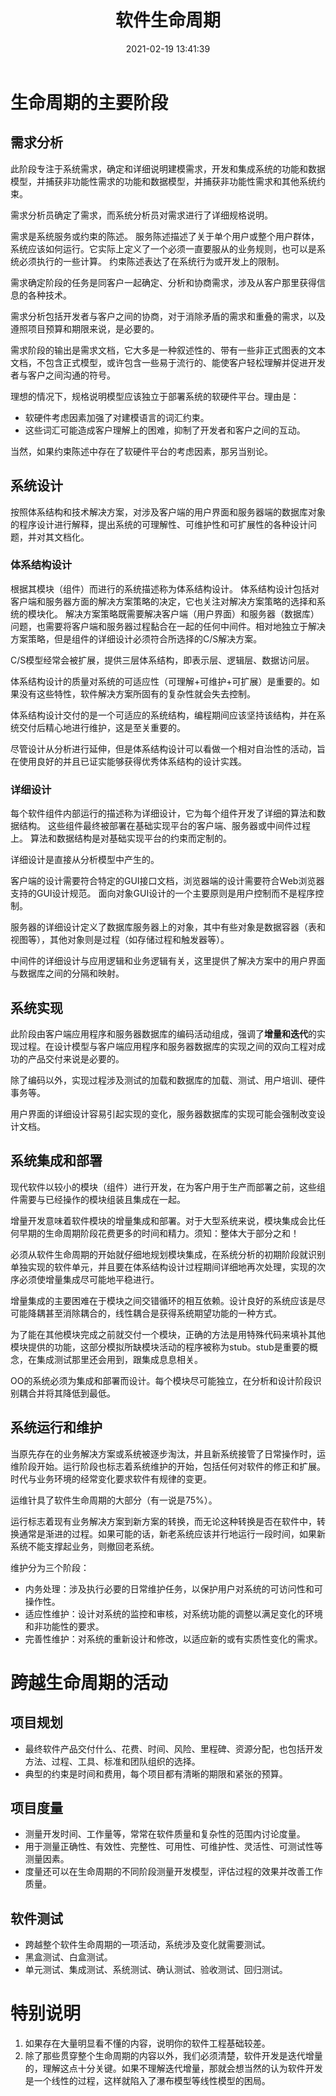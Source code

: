 ﻿---
title: 软件生命周期
date: 2021-02-19 13:41:39
summary: 本文浅谈软件生命周期的相关内容。
tags:
- 软件工程
categories:
- 软件工程
---

# 生命周期的主要阶段

## 需求分析

此阶段专注于系统需求，确定和详细说明建模需求，开发和集成系统的功能和数据模型，并捕获非功能性需求的功能和数据模型，并捕获非功能性需求和其他系统约束。

需求分析员确定了需求，而系统分析员对需求进行了详细规格说明。

需求是系统服务或约束的陈述。
服务陈述描述了关于单个用户或整个用户群体，系统应该如何运行。它实际上定义了一个必须一直要服从的业务规则，也可以是系统必须执行的一些计算。
约束陈述表达了在系统行为或开发上的限制。

需求确定阶段的任务是同客户一起确定、分析和协商需求，涉及从客户那里获得信息的各种技术。

需求分析包括开发者与客户之间的协商，对于消除矛盾的需求和重叠的需求，以及遵照项目预算和期限来说，是必要的。

需求阶段的输出是需求文档，它大多是一种叙述性的、带有一些非正式图表的文本文档，不包含正式模型，或许包含一些易于流行的、能使客户轻松理解并促进开发者与客户之间沟通的符号。

理想的情况下，规格说明模型应该独立于部署系统的软硬件平台。理由是：
- 软硬件考虑因素加强了对建模语言的词汇约束。
- 这些词汇可能造成客户理解上的困难，抑制了开发者和客户之间的互动。

当然，如果约束陈述中存在了软硬件平台的考虑因素，那另当别论。

## 系统设计

按照体系结构和技术解决方案，对涉及客户端的用户界面和服务器端的数据库对象的程序设计进行解释，提出系统的可理解性、可维护性和可扩展性的各种设计问题，并对其文档化。

### 体系结构设计

根据其模块（组件）而进行的系统描述称为体系结构设计。
体系结构设计包括对客户端和服务器方面的解决方案策略的决定，它也关注对解决方案策略的选择和系统的模块化。
解决方案策略既需要解决客户端（用户界面）和服务器（数据库）问题，也需要将客户端和服务器过程黏合在一起的任何中间件。相对地独立于解决方案策略，但是组件的详细设计必须符合所选择的C/S解决方案。

C/S模型经常会被扩展，提供三层体系结构，即表示层、逻辑层、数据访问层。

体系结构设计的质量对系统的可适应性（可理解+可维护+可扩展）是重要的。如果没有这些特性，软件解决方案所固有的复杂性就会失去控制。

体系结构设计交付的是一个可适应的系统结构，编程期间应该坚持该结构，并在系统交付后精心地进行维护，这是至关重要的。

尽管设计从分析进行延伸，但是体系结构设计可以看做一个相对自治性的活动，旨在使用良好的并且已证实能够获得优秀体系结构的设计实践。

### 详细设计

每个软件组件内部运行的描述称为详细设计，它为每个组件开发了详细的算法和数据结构。
这些组件最终被部署在基础实现平台的客户端、服务器或中间件过程上。
算法和数据结构是对基础实现平台的约束而定制的。

详细设计是直接从分析模型中产生的。

客户端的设计需要符合特定的GUI接口文档，浏览器端的设计需要符合Web浏览器支持的GUI设计规范。
面向对象GUI设计的一个主要原则是用户控制而不是程序控制。

服务器的详细设计定义了数据库服务器上的对象，其中有些对象是数据容器（表和视图等），其他对象则是过程（如存储过程和触发器等）。

中间件的详细设计与应用逻辑和业务逻辑有关，这里提供了解决方案中的用户界面与数据库之间的分隔和映射。

## 系统实现

此阶段由客户端应用程序和服务器数据库的编码活动组成，强调了**增量和迭代**的实现过程。在设计模型与客户端应用程序和服务器数据库的实现之间的双向工程对成功的产品交付来说是必要的。

除了编码以外，实现过程涉及测试的加载和数据库的加载、测试、用户培训、硬件事务等。

用户界面的详细设计容易引起实现的变化，服务器数据库的实现可能会强制改变设计文档。

## 系统集成和部署

现代软件以较小的模块（组件）进行开发，在为客户用于生产而部署之前，这些组件需要与已经操作的模块组装且集成在一起。

增量开发意味着软件模块的增量集成和部署。对于大型系统来说，模块集成会比任何早期的生命周期阶段花费更多的时间和精力。须知：整体大于部分之和！

必须从软件生命周期的开始就仔细地规划模块集成，在系统分析的初期阶段就识别单独实现的软件单元，并且要在体系结构设计过程期间详细地再次处理，实现的次序必须使增量集成尽可能地平稳进行。

增量集成的主要困难在于模块之间交错循环的相互依赖。设计良好的系统应该是尽可能降耦甚至消除耦合的，线性耦合是获得系统期望功能的一种方式。

为了能在其他模块完成之前就交付一个模块，正确的方法是用特殊代码来填补其他模块提供的功能，这部分模拟所缺模块活动的程序被称为stub。stub是重要的概念，在集成测试那里还会用到，跟集成息息相关。

OO的系统必须为集成和部署而设计。每个模块尽可能独立，在分析和设计阶段识别耦合并将其降低到最低。

## 系统运行和维护

当原先存在的业务解决方案或系统被逐步淘汰，并且新系统接管了日常操作时，运维阶段开始。运行阶段也标志着系统维护的开始，包括任何对软件的修正和扩展。时代与业务环境的经常变化要求软件有规律的变更。

运维针具了软件生命周期的大部分（有一说是75%）。

运行标志着现有业务解决方案到新方案的转换，而无论这种转换是否在软件中，转换通常是渐进的过程。如果可能的话，新老系统应该并行地运行一段时间，如果新系统不能支撑起业务，则撤回老系统。

维护分为三个阶段：
- 内务处理：涉及执行必要的日常维护任务，以保护用户对系统的可访问性和可操作性。
- 适应性维护：设计对系统的监控和审核，对系统功能的调整以满足变化的环境和非功能性的要求。
- 完善性维护：对系统的重新设计和修改，以适应新的或有实质性变化的需求。

# 跨越生命周期的活动

## 项目规划

- 最终软件产品交付什么、花费、时间、风险、里程碑、资源分配，也包括开发方法、过程、工具、标准和团队组织的选择。
- 典型的约束是时间和费用，每个项目都有清晰的期限和紧张的预算。

## 项目度量

- 测量开发时间、工作量等，常常在软件质量和复杂性的范围内讨论度量。
- 用于测量正确性、有效性、完整性、可用性、可维护性、灵活性、可测试性等测量因素。
- 度量还可以在生命周期的不同阶段测量开发模型，评估过程的效果并改善工作质量。

## 软件测试

- 跨越整个软件生命周期的一项活动，系统涉及变化就需要测试。
- 黑盒测试、白盒测试。
- 单元测试、集成测试、系统测试、确认测试、验收测试、回归测试。

# 特别说明

1. 如果存在大量明显看不懂的内容，说明你的软件工程基础较差。
2. 除了那些贯穿整个生命周期的内容以外，我们必须清楚，软件开发是迭代增量的，理解这点十分关键。如果不理解迭代增量，那就会想当然的认为软件开发是一个线性的过程，这样就陷入了瀑布模型等线性模型的困局。
